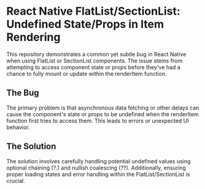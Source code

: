 # React Native FlatList/SectionList: Undefined State/Props in Item Rendering

This repository demonstrates a common yet subtle bug in React Native when using FlatList or SectionList components.  The issue stems from attempting to access component state or props before they've had a chance to fully mount or update within the renderItem function.

## The Bug

The primary problem is that asynchronous data fetching or other delays can cause the component's state or props to be undefined when the renderItem function first tries to access them.  This leads to errors or unexpected UI behavior.

## The Solution

The solution involves carefully handling potential undefined values using optional chaining (?.) and nullish coalescing (??).  Additionally, ensuring proper loading states and error handling within the FlatList/SectionList is crucial.